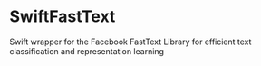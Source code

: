 # SwiftFastText
Swift wrapper for the Facebook FastText Library for efficient text classification and representation learning

